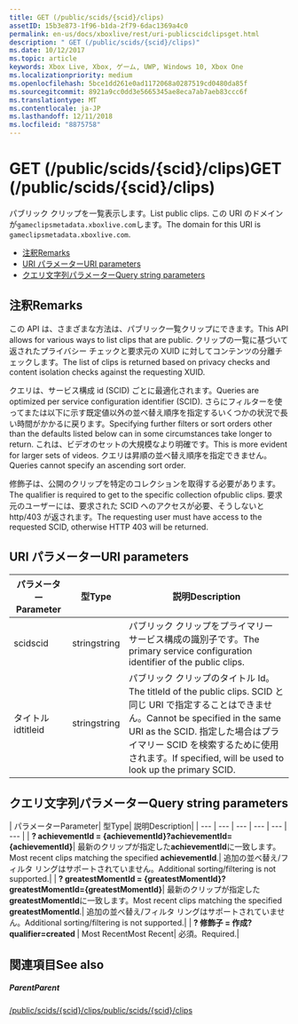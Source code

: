 ```yaml
---
title: GET (/public/scids/{scid}/clips)
assetID: 15b3e873-1f96-b1da-2f79-6dac1369a4c0
permalink: en-us/docs/xboxlive/rest/uri-publicscidclipsget.html
description: " GET (/public/scids/{scid}/clips)"
ms.date: 10/12/2017
ms.topic: article
keywords: Xbox Live, Xbox, ゲーム, UWP, Windows 10, Xbox One
ms.localizationpriority: medium
ms.openlocfilehash: 5bce1dd261e0ad1172068a0287519cd0480da85f
ms.sourcegitcommit: 8921a9cc0dd3e5665345ae8eca7ab7aeb83ccc6f
ms.translationtype: MT
ms.contentlocale: ja-JP
ms.lasthandoff: 12/11/2018
ms.locfileid: "8875758"
---
```

# <a name="get-publicscidsscidclips"></a><span data-ttu-id="1953d-104">GET (/public/scids/{scid}/clips)</span><span class="sxs-lookup"><span data-stu-id="1953d-104">GET (/public/scids/{scid}/clips)</span></span>
<span data-ttu-id="1953d-105">パブリック クリップを一覧表示します。</span><span class="sxs-lookup"><span data-stu-id="1953d-105">List public clips.</span></span> <span data-ttu-id="1953d-106">この URI のドメインが`gameclipsmetadata.xboxlive.com`します。</span><span class="sxs-lookup"><span data-stu-id="1953d-106">The domain for this URI is `gameclipsmetadata.xboxlive.com`.</span></span>
 
  * [<span data-ttu-id="1953d-107">注釈</span><span class="sxs-lookup"><span data-stu-id="1953d-107">Remarks</span></span>](#ID4EV)
  * [<span data-ttu-id="1953d-108">URI パラメーター</span><span class="sxs-lookup"><span data-stu-id="1953d-108">URI parameters</span></span>](#ID4ECB)
  * [<span data-ttu-id="1953d-109">クエリ文字列パラメーター</span><span class="sxs-lookup"><span data-stu-id="1953d-109">Query string parameters</span></span>](#ID4ENB)
 
<a id="ID4EV"></a>

 
## <a name="remarks"></a><span data-ttu-id="1953d-110">注釈</span><span class="sxs-lookup"><span data-stu-id="1953d-110">Remarks</span></span>
 
<span data-ttu-id="1953d-111">この API は、さまざまな方法は、パブリック一覧クリップにできます。</span><span class="sxs-lookup"><span data-stu-id="1953d-111">This API allows for various ways to list clips that are public.</span></span> <span data-ttu-id="1953d-112">クリップの一覧に基づいて返されたプライバシー チェックと要求元の XUID に対してコンテンツの分離チェックします。</span><span class="sxs-lookup"><span data-stu-id="1953d-112">The list of clips is returned based on privacy checks and content isolation checks against the requesting XUID.</span></span>
 
<span data-ttu-id="1953d-113">クエリは、サービス構成 id (SCID) ごとに最適化されます。</span><span class="sxs-lookup"><span data-stu-id="1953d-113">Queries are optimized per service configuration identifier (SCID).</span></span> <span data-ttu-id="1953d-114">さらにフィルターを使ってまたは以下に示す既定値以外の並べ替え順序を指定するいくつかの状況で長い時間がかかるに戻ります。</span><span class="sxs-lookup"><span data-stu-id="1953d-114">Specifying further filters or sort orders other than the defaults listed below can in some circumstances take longer to return.</span></span> <span data-ttu-id="1953d-115">これは、ビデオのセットの大規模なより明確です。</span><span class="sxs-lookup"><span data-stu-id="1953d-115">This is more evident for larger sets of videos.</span></span> <span data-ttu-id="1953d-116">クエリは昇順の並べ替え順序を指定できません。</span><span class="sxs-lookup"><span data-stu-id="1953d-116">Queries cannot specify an ascending sort order.</span></span>
 
<span data-ttu-id="1953d-117">修飾子は、公開のクリップを特定のコレクションを取得する必要があります。</span><span class="sxs-lookup"><span data-stu-id="1953d-117">The qualifier is required to get to the specific collection ofpublic clips.</span></span> <span data-ttu-id="1953d-118">要求元のユーザーには、要求された SCID へのアクセスが必要、そうしないと http/403 が返されます。</span><span class="sxs-lookup"><span data-stu-id="1953d-118">The requesting user must have access to the requested SCID, otherwise HTTP 403 will be returned.</span></span>
  
<a id="ID4ECB"></a>

 
## <a name="uri-parameters"></a><span data-ttu-id="1953d-119">URI パラメーター</span><span class="sxs-lookup"><span data-stu-id="1953d-119">URI parameters</span></span>
 
| <span data-ttu-id="1953d-120">パラメーター</span><span class="sxs-lookup"><span data-stu-id="1953d-120">Parameter</span></span>| <span data-ttu-id="1953d-121">型</span><span class="sxs-lookup"><span data-stu-id="1953d-121">Type</span></span>| <span data-ttu-id="1953d-122">説明</span><span class="sxs-lookup"><span data-stu-id="1953d-122">Description</span></span>| 
| --- | --- | --- | 
| <span data-ttu-id="1953d-123">scid</span><span class="sxs-lookup"><span data-stu-id="1953d-123">scid</span></span>| <span data-ttu-id="1953d-124">string</span><span class="sxs-lookup"><span data-stu-id="1953d-124">string</span></span>| <span data-ttu-id="1953d-125">パブリック クリップをプライマリー サービス構成の識別子です。</span><span class="sxs-lookup"><span data-stu-id="1953d-125">The primary service configuration identifier of the public clips.</span></span>| 
| <span data-ttu-id="1953d-126">タイトル id</span><span class="sxs-lookup"><span data-stu-id="1953d-126">titleid</span></span>| <span data-ttu-id="1953d-127">string</span><span class="sxs-lookup"><span data-stu-id="1953d-127">string</span></span>| <span data-ttu-id="1953d-128">パブリック クリップのタイトル Id。</span><span class="sxs-lookup"><span data-stu-id="1953d-128">The titleId of the public clips.</span></span> <span data-ttu-id="1953d-129">SCID と同じ URI で指定することはできません。</span><span class="sxs-lookup"><span data-stu-id="1953d-129">Cannot be specified in the same URI as the SCID.</span></span> <span data-ttu-id="1953d-130">指定した場合はプライマリー SCID を検索するために使用されます。</span><span class="sxs-lookup"><span data-stu-id="1953d-130">If specified, will be used to look up the primary SCID.</span></span>| 
  
<a id="ID4ENB"></a>

 
## <a name="query-string-parameters"></a><span data-ttu-id="1953d-131">クエリ文字列パラメーター</span><span class="sxs-lookup"><span data-stu-id="1953d-131">Query string parameters</span></span>
 
| <span data-ttu-id="1953d-132">パラメーター</span><span class="sxs-lookup"><span data-stu-id="1953d-132">Parameter</span></span>| <span data-ttu-id="1953d-133">型</span><span class="sxs-lookup"><span data-stu-id="1953d-133">Type</span></span>| <span data-ttu-id="1953d-134">説明</span><span class="sxs-lookup"><span data-stu-id="1953d-134">Description</span></span>| 
| --- | --- | --- | --- | --- | --- | 
| <b><span data-ttu-id="1953d-135">? achievementId = {achievementId}</span><span class="sxs-lookup"><span data-stu-id="1953d-135">?achievementId={achievementId}</span></span></b>| <span data-ttu-id="1953d-136">最新のクリップが指定した<b>achievementId</b>に一致します。</span><span class="sxs-lookup"><span data-stu-id="1953d-136">Most recent clips matching the specified <b>achievementId</b>.</span></span>| <span data-ttu-id="1953d-137">追加の並べ替え/フィルタ リングはサポートされていません。</span><span class="sxs-lookup"><span data-stu-id="1953d-137">Additional sorting/filtering is not supported.</span></span>| 
| <b><span data-ttu-id="1953d-138">? greatestMomentId = {greatestMomentId}</span><span class="sxs-lookup"><span data-stu-id="1953d-138">?greatestMomentId={greatestMomentId}</span></span></b>| <span data-ttu-id="1953d-139">最新のクリップが指定した<b>greatestMomentId</b>に一致します。</span><span class="sxs-lookup"><span data-stu-id="1953d-139">Most recent clips matching the specified <b>greatestMomentId</b>.</span></span>| <span data-ttu-id="1953d-140">追加の並べ替え/フィルタ リングはサポートされていません。</span><span class="sxs-lookup"><span data-stu-id="1953d-140">Additional sorting/filtering is not supported.</span></span>| 
| <b><span data-ttu-id="1953d-141">? 修飾子 = 作成</span><span class="sxs-lookup"><span data-stu-id="1953d-141">?qualifier=created</span></span> </b>| <span data-ttu-id="1953d-142">Most Recent</span><span class="sxs-lookup"><span data-stu-id="1953d-142">Most Recent</span></span>| <span data-ttu-id="1953d-143">必須。</span><span class="sxs-lookup"><span data-stu-id="1953d-143">Required.</span></span>| 
  
<a id="ID4EDD"></a>

 
## <a name="see-also"></a><span data-ttu-id="1953d-144">関連項目</span><span class="sxs-lookup"><span data-stu-id="1953d-144">See also</span></span>
 
<a id="ID4EFD"></a>

 
##### <a name="parent"></a><span data-ttu-id="1953d-145">Parent</span><span class="sxs-lookup"><span data-stu-id="1953d-145">Parent</span></span> 

[<span data-ttu-id="1953d-146">/public/scids/{scid}/clips</span><span class="sxs-lookup"><span data-stu-id="1953d-146">/public/scids/{scid}/clips</span></span>](uri-publicscidclips.md)

   